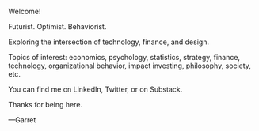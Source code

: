 Welcome!

Futurist. Optimist. Behaviorist.

Exploring the intersection of technology, finance, and design.

Topics of interest: economics, psychology, statistics, strategy, finance, technology, organizational behavior, impact investing, philosophy, society, etc.

You can find me on LinkedIn, Twitter, or on Substack.

Thanks for being here.

—Garret

<!---
garretcq/garretcq is a ✨ special ✨ repository because its `README.md` (this file) appears on your GitHub profile.
You can click the Preview link to take a look at your changes.
--->

